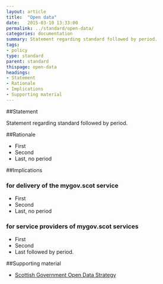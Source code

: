 ```yaml
---
layout: article
title:  "Open data"
date:   2015-03-10 13:33:00
permalink: ../standard/open-data/ 
categories: documentation
summary: Statement regarding standard followed by period.
tags: 
- policy
type: standard
parent: standard
thispage: open-data
headings:
- Statement
- Rationale
- Implications
- Supporting material
---
```


##Statement

Statement regarding standard followed by period.

##Rationale

* First
* Second
* Last, no period

##Implications

### for delivery of the mygov.scot service

* First
* Second
* Last, no period

### for service providers of mygov.scot services

* First
* Second
* Last followed by period.

##Supporting material

- [Scottish Government Open Data Strategy](http://www.gov.scot/Topics/Economy/digital/digitalservices/datamanagement/OpenData)
